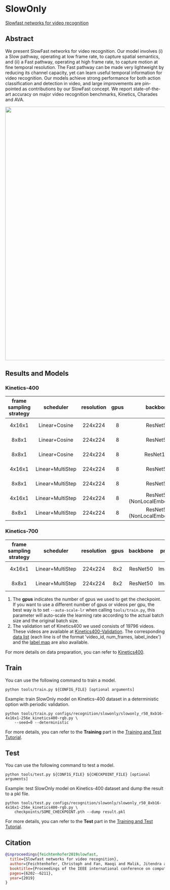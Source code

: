 # SlowOnly

[Slowfast networks for video recognition](https://openaccess.thecvf.com/content_ICCV_2019/html/Feichtenhofer_SlowFast_Networks_for_Video_Recognition_ICCV_2019_paper.html)

<!-- [ALGORITHM] -->

## Abstract

<!-- [ABSTRACT] -->

We present SlowFast networks for video recognition. Our model involves (i) a Slow pathway, operating at low frame rate, to capture spatial semantics, and (ii) a Fast pathway, operating at high frame rate, to capture motion at fine temporal resolution. The Fast pathway can be made very lightweight by reducing its channel capacity, yet can learn useful temporal information for video recognition. Our models achieve strong performance for both action classification and detection in video, and large improvements are pin-pointed as contributions by our SlowFast concept. We report state-of-the-art accuracy on major video recognition benchmarks, Kinetics, Charades and AVA.

<!-- [IMAGE] -->

<div align=center>
<img src="https://user-images.githubusercontent.com/34324155/143044111-94676f64-7ba8-4081-9011-f8054bed7030.png" width="800"/>
</div>

## Results and Models

### Kinetics-400

| frame sampling strategy |    scheduler     | resolution | gpus |          backbone          | pretrain | top1 acc | top5 acc | testing protocol  | FLOPs  | params |          config          |          ckpt          |          log           |
| :---------------------: | :--------------: | :--------: | :--: | :------------------------: | :------: | :------: | :------: | :---------------: | :----: | :----: | :----------------------: | :--------------------: | :--------------------: |
|         4x16x1          |  Linear+Cosine   |  224x224   |  8   |          ResNet50          |   None   |  72.97   |  90.88   | 10 clips x 3 crop | 27.38G | 32.45M | [config](/configs/recognition/slowonly/slowonly_r50_8xb16-4x16x1-256e_kinetics400-rgb.py) | [ckpt](https://download.openmmlab.com/mmaction/v1.0/recognition/slowonly/slowonly_r50_8xb16-4x16x1-256e_kinetics400-rgb/slowonly_r50_4x16x1_256e_8xb16_kinetics400-rgb_20220901-f6a40d08.pth) | [log](https://download.openmmlab.com/mmaction/v1.0/recognition/slowonly/slowonly_r50_8xb16-4x16x1-256e_kinetics400-rgb/slowonly_r50_4x16x1_256e_8xb16_kinetics400-rgb.log) |
|          8x8x1          |  Linear+Cosine   |  224x224   |  8   |          ResNet50          |   None   |  75.15   |  92.11   | 10 clips x 3 crop | 54.75G | 32.45M | [config](/configs/recognition/slowonly/slowonly_r50_8xb16-8x8x1-256e_kinetics400-rgb.py) | [ckpt](https://download.openmmlab.com/mmaction/v1.0/recognition/slowonly/slowonly_r50_8xb16-8x8x1-256e_kinetics400-rgb/slowonly_r50_8xb16-8x8x1-256e_kinetics400-rgb_20220901-2132fc87.pth) | [log](https://download.openmmlab.com/mmaction/v1.0/recognition/slowonly/slowonly_r50_8xb16-8x8x1-256e_kinetics400-rgb/slowonly_r50_8xb16-8x8x1-256e_kinetics400-rgb.log) |
|          8x8x1          |  Linear+Cosine   |  224x224   |  8   |         ResNet101          |   None   |  76.59   |  92.80   | 10 clips x 3 crop |  112G  | 60.36M | [config](/configs/recognition/slowonly/slowonly_r101_8xb16-8x8x1-196e_kinetics400-rgb.py) | [ckpt](https://download.openmmlab.com/mmaction/v1.0/recognition/slowonly/slowonly_r101_8xb16-8x8x1-196e_kinetics400-rgb/slowonly_r101_8xb16-8x8x1-196e_kinetics400-rgb_20220901-e6281431.pth) | [log](https://download.openmmlab.com/mmaction/v1.0/recognition/slowonly/slowonly_r101_8xb16-8x8x1-196e_kinetics400-rgb/slowonly_r101_8xb16-8x8x1-196e_kinetics400-rgb.log) |
|         4x16x1          | Linear+MultiStep |  224x224   |  8   |          ResNet50          | ImageNet |  75.12   |  91.72   | 10 clips x 3 crop | 27.38G | 32.45M | [config](/configs/recognition/slowonly/slowonly_imagenet-pretrained-r50_8xb16-4x16x1-steplr-150e_kinetics400-rgb.py) | [ckpt](https://download.openmmlab.com/mmaction/v1.0/recognition/slowonly/slowonly_imagenet-pretrained-r50_8xb16-4x16x1-steplr-150e_kinetics400-rgb/slowonly_imagenet-pretrained-r50_8xb16-4x16x1-steplr-150e_kinetics400-rgb_20220901-e7b65fad.pth) | [log](https://download.openmmlab.com/mmaction/v1.0/recognition/slowonly/slowonly_imagenet-pretrained-r50_8xb16-4x16x1-steplr-150e_kinetics400-rgb/slowonly_imagenet-pretrained-r50_8xb16-4x16x1-steplr-150e_kinetics400-rgb.log) |
|          8x8x1          | Linear+MultiStep |  224x224   |  8   |          ResNet50          | ImageNet |  76.45   |  92.55   | 10 clips x 3 crop | 54.75G | 32.45M | [config](/configs/recognition/slowonly/slowonly_imagenet-pretrained-r50_8xb16-8x8x1-steplr-150e_kinetics400-rgb.py) | [ckpt](https://download.openmmlab.com/mmaction/v1.0/recognition/slowonly/slowonly_imagenet-pretrained-r50_8xb16-8x8x1-steplr-150e_kinetics400-rgb/slowonly_imagenet-pretrained-r50_8xb16-8x8x1-steplr-150e_kinetics400-rgb_20220901-df42dc84.pth) | [log](https://download.openmmlab.com/mmaction/v1.0/recognition/slowonly/slowonly_imagenet-pretrained-r50_8xb16-8x8x1-steplr-150e_kinetics400-rgb/slowonly_imagenet-pretrained-r50_8xb16-8x8x1-steplr-150e_kinetics400-rgb.log) |
|         4x16x1          | Linear+MultiStep |  224x224   |  8   | ResNet50 (NonLocalEmbedGauss) | ImageNet |  75.07   |  91.69   | 10 clips x 3 crop | 43.23G | 39.81M | [config](/configs/recognition/slowonly/slowonly_r50-in1k-pre-nl-embedded-gaussian_8xb16-4x16x1-steplr-150e_kinetics400-rgb.py) | [ckpt](https://download.openmmlab.com/mmaction/v1.0/recognition/slowonly/slowonly_r50-in1k-pre-nl-embedded-gaussian_8xb16-4x16x1-steplr-150e_kinetics400-rgb/slowonly_r50-in1k-pre-nl-embedded-gaussian_8xb16-4x16x1-steplr-150e_kinetics400-rgb_20220901-cf739c75.pth) | [log](https://download.openmmlab.com/mmaction/v1.0/recognition/slowonly/slowonly_r50-in1k-pre-nl-embedded-gaussian_8xb16-4x16x1-steplr-150e_kinetics400-rgb/slowonly_r50-in1k-pre-nl-embedded-gaussian_8xb16-4x16x1-steplr-150e_kinetics400-rgb.log) |
|          8x8x1          | Linear+MultiStep |  224x224   |  8   | ResNet50 (NonLocalEmbedGauss) | ImageNet |  76.65   |  92.47   | 10 clips x 3 crop | 96.66G | 39.81M | [config](/configs/recognition/slowonly/slowonly_r50-in1k-pre-nl-embedded-gaussian_8xb16-8x8x1-steplr-150e_kinetics400-rgb.py) | [ckpt](https://download.openmmlab.com/mmaction/v1.0/recognition/slowonly/slowonly_r50-in1k-pre-nl-embedded-gaussian_8xb16-8x8x1-steplr-150e_kinetics400-rgb/slowonly_r50-in1k-pre-nl-embedded-gaussian_8xb16-8x8x1-steplr-150e_kinetics400-rgb_20220901-df42dc84.pth) | [log](https://download.openmmlab.com/mmaction/v1.0/recognition/slowonly/slowonly_r50-in1k-pre-nl-embedded-gaussian_8xb16-8x8x1-steplr-150e_kinetics400-rgb/slowonly_r50-in1k-pre-nl-embedded-gaussian_8xb16-8x8x1-steplr-150e_kinetics400-rgb.log) |

### Kinetics-700

| frame sampling strategy |    scheduler     | resolution | gpus | backbone | pretrain | top1 acc | top5 acc | testing protocol  | FLOPs  | params |             config             |             ckpt             |             log              |
| :---------------------: | :--------------: | :--------: | :--: | :------: | :------: | :------: | :------: | :---------------: | :----: | :----: | :----------------------------: | :--------------------------: | :--------------------------: |
|         4x16x1          | Linear+MultiStep |  224x224   | 8x2  | ResNet50 | ImageNet |  65.52   |  86.39   | 10 clips x 3 crop | 27.38G | 32.45M | [config](/configs/recognition/slowonly/slowonly_imagenet-pretrained-r50_16xb16-4x16x1-steplr-150e_kinetics700-rgb.py) | [ckpt](https://download.openmmlab.com/mmaction/v1.0/recognition/slowonly/slowonly_imagenet-pretrained-r50_16xb16-4x16x1-steplr-150e_kinetics700-rgb/slowonly_imagenet-pretrained-r50_16xb16-4x16x1-steplr-150e_kinetics700-rgb_20221013-98b1b0a7.pth) | [log](https://download.openmmlab.com/mmaction/v1.0/recognition/slowonly/slowonly_imagenet-pretrained-r50_16xb16-4x16x1-steplr-150e_kinetics700-rgb/slowonly_imagenet-pretrained-r50_16xb16-4x16x1-steplr-150e_kinetics700-rgb.log) |
|          8x8x1          | Linear+MultiStep |  224x224   | 8x2  | ResNet50 | ImageNet |  67.67   |  87.80   | 10 clips x 3 crop | 54.75G | 32.45M | [config](/configs/recognition/slowonly/slowonly_imagenet-pretrained-r50_16xb16-8x8x1-steplr-150e_kinetics700-rgb.py) | [ckpt](https://download.openmmlab.com/mmaction/v1.0/recognition/slowonly/slowonly_imagenet-pretrained-r50_16xb16-8x8x1-steplr-150e_kinetics700-rgb/slowonly_imagenet-pretrained-r50_16xb16-8x8x1-steplr-150e_kinetics700-rgb_20221013-15b93b10.pth) | [log](https://download.openmmlab.com/mmaction/v1.0/recognition/slowonly/slowonly_imagenet-pretrained-r50_16xb16-8x8x1-steplr-150e_kinetics700-rgb/slowonly_imagenet-pretrained-r50_16xb16-8x8x1-steplr-150e_kinetics700-rgb.log) |

1. The **gpus** indicates the number of gpus we used to get the checkpoint. If you want to use a different number of gpus or videos per gpu, the best way is to set `--auto-scale-lr` when calling `tools/train.py`, this parameter will auto-scale the learning rate according to the actual batch size and the original batch size.
2. The validation set of Kinetics400 we used consists of 19796 videos. These videos are available at [Kinetics400-Validation](https://mycuhk-my.sharepoint.com/:u:/g/personal/1155136485_link_cuhk_edu_hk/EbXw2WX94J1Hunyt3MWNDJUBz-nHvQYhO9pvKqm6g39PMA?e=a9QldB). The corresponding [data list](https://download.openmmlab.com/mmaction/dataset/k400_val/kinetics_val_list.txt) (each line is of the format 'video_id, num_frames, label_index') and the [label map](https://download.openmmlab.com/mmaction/dataset/k400_val/kinetics_class2ind.txt) are also available.

For more details on data preparation, you can refer to [Kinetics400](/tools/data/kinetics/README.md).

## Train

You can use the following command to train a model.

```shell
python tools/train.py ${CONFIG_FILE} [optional arguments]
```

Example: train SlowOnly model on Kinetics-400 dataset in a deterministic option with periodic validation.

```shell
python tools/train.py configs/recognition/slowonly/slowonly_r50_8xb16-4x16x1-256e_kinetics400-rgb.py \
    --seed=0 --deterministic
```

For more details, you can refer to the **Training** part in the [Training and Test Tutorial](/docs/en/user_guides/4_train_test.md).

## Test

You can use the following command to test a model.

```shell
python tools/test.py ${CONFIG_FILE} ${CHECKPOINT_FILE} [optional arguments]
```

Example: test SlowOnly model on Kinetics-400 dataset and dump the result to a pkl file.

```shell
python tools/test.py configs/recognition/slowonly/slowonly_r50_8xb16-4x16x1-256e_kinetics400-rgb.py \
    checkpoints/SOME_CHECKPOINT.pth --dump result.pkl
```

For more details, you can refer to the **Test** part in the [Training and Test Tutorial](/docs/en/user_guides/4_train_test.md).

## Citation

```BibTeX
@inproceedings{feichtenhofer2019slowfast,
  title={Slowfast networks for video recognition},
  author={Feichtenhofer, Christoph and Fan, Haoqi and Malik, Jitendra and He, Kaiming},
  booktitle={Proceedings of the IEEE international conference on computer vision},
  pages={6202--6211},
  year={2019}
}
```
